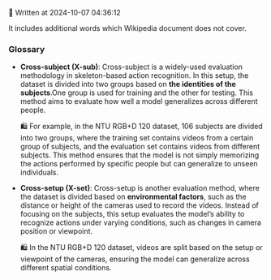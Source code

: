 📅 Written at 2024-10-07 04:36:12

It includes additional words which Wikipedia document does not cover.

### Glossary

- **Cross-subject (X-sub)**:
  Cross-subject is a widely-used evaluation methodology in skeleton-based action recognition. In this setup, the dataset is divided into two groups based on **the identities of the subjects**.One group is used for training and the other for testing. This method aims to evaluate how well a model generalizes across different people.

  🛍️ For example, in the NTU RGB+D 120 dataset, 106 subjects are divided into two groups, where the training set contains videos from a certain group of subjects, and the evaluation set contains videos from different subjects. This method ensures that the model is not simply memorizing the actions performed by specific people but can generalize to unseen individuals.

- **Cross-setup (X-set)**:
  Cross-setup is another evaluation method, where the dataset is divided based on **environmental factors**, such as the distance or height of the cameras used to record the videos. Instead of focusing on the subjects, this setup evaluates the model’s ability to recognize actions under varying conditions, such as changes in camera position or viewpoint.

  🛍️ In the NTU RGB+D 120 dataset, videos are split based on the setup or viewpoint of the cameras, ensuring the model can generalize across different spatial conditions.
